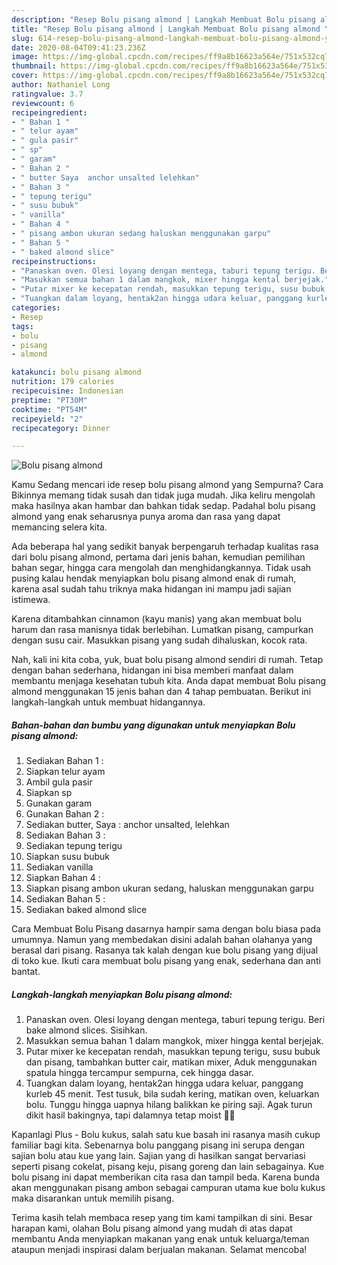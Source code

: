 ```yaml
---
description: "Resep Bolu pisang almond | Langkah Membuat Bolu pisang almond Yang Sedap"
title: "Resep Bolu pisang almond | Langkah Membuat Bolu pisang almond Yang Sedap"
slug: 614-resep-bolu-pisang-almond-langkah-membuat-bolu-pisang-almond-yang-sedap
date: 2020-08-04T09:41:23.236Z
image: https://img-global.cpcdn.com/recipes/ff9a8b16623a564e/751x532cq70/bolu-pisang-almond-foto-resep-utama.jpg
thumbnail: https://img-global.cpcdn.com/recipes/ff9a8b16623a564e/751x532cq70/bolu-pisang-almond-foto-resep-utama.jpg
cover: https://img-global.cpcdn.com/recipes/ff9a8b16623a564e/751x532cq70/bolu-pisang-almond-foto-resep-utama.jpg
author: Nathaniel Long
ratingvalue: 3.7
reviewcount: 6
recipeingredient:
- " Bahan 1 "
- " telur ayam"
- " gula pasir"
- " sp"
- " garam"
- " Bahan 2 "
- " butter Saya  anchor unsalted lelehkan"
- " Bahan 3 "
- " tepung terigu"
- " susu bubuk"
- " vanilla"
- " Bahan 4 "
- " pisang ambon ukuran sedang haluskan menggunakan garpu"
- " Bahan 5 "
- " baked almond slice"
recipeinstructions:
- "Panaskan oven. Olesi loyang dengan mentega, taburi tepung terigu. Beri bake almond slices. Sisihkan."
- "Masukkan semua bahan 1 dalam mangkok, mixer hingga kental berjejak."
- "Putar mixer ke kecepatan rendah, masukkan tepung terigu, susu bubuk dan pisang, tambahkan butter cair, matikan mixer, Aduk menggunakan spatula hingga tercampur sempurna, cek hingga dasar."
- "Tuangkan dalam loyang, hentak2an hingga udara keluar, panggang kurleb 45 menit. Test tusuk, bila sudah kering, matikan oven, keluarkan bolu. Tunggu hingga uapnya hilang balikkan ke piring saji. Agak turun dikit hasil bakingnya, tapi dalamnya tetap moist 🤩😍"
categories:
- Resep
tags:
- bolu
- pisang
- almond

katakunci: bolu pisang almond 
nutrition: 179 calories
recipecuisine: Indonesian
preptime: "PT30M"
cooktime: "PT54M"
recipeyield: "2"
recipecategory: Dinner

---
```



![Bolu pisang almond](https://img-global.cpcdn.com/recipes/ff9a8b16623a564e/751x532cq70/bolu-pisang-almond-foto-resep-utama.jpg)

Kamu Sedang mencari ide resep bolu pisang almond yang Sempurna? Cara Bikinnya memang tidak susah dan tidak juga mudah. Jika keliru mengolah maka hasilnya akan hambar dan bahkan tidak sedap. Padahal bolu pisang almond yang enak seharusnya punya aroma dan rasa yang dapat memancing selera kita.

Ada beberapa hal yang sedikit banyak berpengaruh terhadap kualitas rasa dari bolu pisang almond, pertama dari jenis bahan, kemudian pemilihan bahan segar, hingga cara mengolah dan menghidangkannya. Tidak usah pusing kalau hendak menyiapkan bolu pisang almond enak di rumah, karena asal sudah tahu triknya maka hidangan ini mampu jadi sajian istimewa.

Karena ditambahkan cinnamon (kayu manis) yang akan membuat bolu harum dan rasa manisnya tidak berlebihan. Lumatkan pisang, campurkan dengan susu cair. Masukkan pisang yang sudah dihaluskan, kocok rata.


Nah, kali ini kita coba, yuk, buat bolu pisang almond sendiri di rumah. Tetap dengan bahan sederhana, hidangan ini bisa memberi manfaat dalam membantu menjaga kesehatan tubuh kita. Anda dapat membuat Bolu pisang almond menggunakan 15 jenis bahan dan 4 tahap pembuatan. Berikut ini langkah-langkah untuk membuat hidangannya.

<!--inarticleads1-->

##### Bahan-bahan dan bumbu yang digunakan untuk menyiapkan Bolu pisang almond:

1. Sediakan  Bahan 1 :
1. Siapkan  telur ayam
1. Ambil  gula pasir
1. Siapkan  sp
1. Gunakan  garam
1. Gunakan  Bahan 2 :
1. Sediakan  butter, Saya : anchor unsalted, lelehkan
1. Sediakan  Bahan 3 :
1. Sediakan  tepung terigu
1. Siapkan  susu bubuk
1. Sediakan  vanilla
1. Siapkan  Bahan 4 :
1. Siapkan  pisang ambon ukuran sedang, haluskan menggunakan garpu
1. Sediakan  Bahan 5 :
1. Sediakan  baked almond slice


Cara Membuat Bolu Pisang dasarnya hampir sama dengan bolu biasa pada umumnya. Namun yang membedakan disini adalah bahan olahanya yang berasal dari pisang. Rasanya tak kalah dengan kue bolu pisang yang dijual di toko kue. Ikuti cara membuat bolu pisang yang enak, sederhana dan anti bantat. 

<!--inarticleads2-->

##### Langkah-langkah menyiapkan Bolu pisang almond:

1. Panaskan oven. Olesi loyang dengan mentega, taburi tepung terigu. Beri bake almond slices. Sisihkan.
1. Masukkan semua bahan 1 dalam mangkok, mixer hingga kental berjejak.
1. Putar mixer ke kecepatan rendah, masukkan tepung terigu, susu bubuk dan pisang, tambahkan butter cair, matikan mixer, Aduk menggunakan spatula hingga tercampur sempurna, cek hingga dasar.
1. Tuangkan dalam loyang, hentak2an hingga udara keluar, panggang kurleb 45 menit. Test tusuk, bila sudah kering, matikan oven, keluarkan bolu. Tunggu hingga uapnya hilang balikkan ke piring saji. Agak turun dikit hasil bakingnya, tapi dalamnya tetap moist 🤩😍


Kapanlagi Plus - Bolu kukus, salah satu kue basah ini rasanya masih cukup familiar bagi kita. Sebenarnya bolu panggang pisang ini serupa dengan sajian bolu atau kue yang lain. Sajian yang di hasilkan sangat bervariasi seperti pisang cokelat, pisang keju, pisang goreng dan lain sebagainya. Kue bolu pisang ini dapat memberikan cita rasa dan tampil beda. Karena bunda akan menggunakan pisang ambon sebagai campuran utama kue bolu kukus maka disarankan untuk memilih pisang. 

Terima kasih telah membaca resep yang tim kami tampilkan di sini. Besar harapan kami, olahan Bolu pisang almond yang mudah di atas dapat membantu Anda menyiapkan makanan yang enak untuk keluarga/teman ataupun menjadi inspirasi dalam berjualan makanan. Selamat mencoba!
